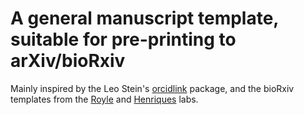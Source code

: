 # A general manuscript template, suitable for pre-printing to arXiv/bioRxiv

Mainly inspired by the Leo Stein's [orcidlink](https://ctan.org/pkg/orcidlink?lang=en) package, and the bioRxiv templates from the [Royle](https://github.com/roylelab/manuscript-templates) and [Henriques](https://www.overleaf.com/latex/templates/henriqueslab-biorxiv-template/nyprsybwffws) labs.
